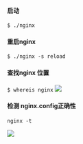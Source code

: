 #### 启动
`
$ ./nginx
`
#### 重启nginx

 `
$ ./nginx -s reload
`
#### 查找nginx 位置
`
$ whereis nginx
`
![](https://upload-images.jianshu.io/upload_images/15312191-7226fcbc8ff137c6.png?imageMogr2/auto-orient/strip%7CimageView2/2/w/1240)

#### 检测 nginx.config正确性

```
nginx -t
```
![](https://upload-images.jianshu.io/upload_images/15312191-8ed56dd863c03961.png?imageMogr2/auto-orient/strip%7CimageView2/2/w/1240)
